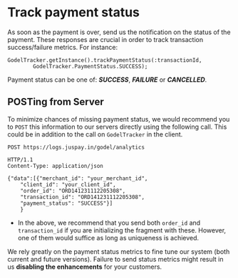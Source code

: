 
# Track payment status

As soon as the payment is over, send us the notification on the status of the payment. These responses are crucial in order to track transaction success/failure metrics. For instance:

```
GodelTracker.getInstance().trackPaymentStatus(:transactionId,
        GodelTracker.PaymentStatus.SUCCESS);
```

Payment status can be one of: ***SUCCESS***, ***FAILURE*** or ***CANCELLED***.

## POSTing from Server

To minimize chances of missing payment status, we would recommend you to `POST` this information to our servers directly using the following call. This could be in addition to the call on `GodelTracker` in the client.

    POST https://logs.juspay.in/godel/analytics

    HTTP/1.1
    Content-Type: application/json

    {"data":[{"merchant_id": "your_merchant_id",
        "client_id": "your_client_id",
        "order_id": "ORD141231112205308",
        "transaction_id": "ORD141231112205308",
        "payment_status": "SUCCESS"}]
        }

* In the above, we recommend that you send both `order_id` and `transaction_id` if you are initializing the fragment with these. However, one of them would suffice as long as uniqueness is achieved.

We rely greatly on the payment status metrics to fine tune our system (both current and future versions). Failure to send status metrics might result in us **disabling the enhancements** for your customers.
